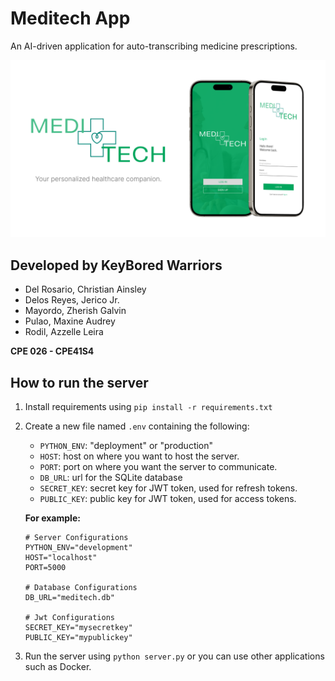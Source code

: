 # Meditech App

An AI-driven application for auto-transcribing medicine prescriptions.

![alt text](client/assets/images/cover.png)

## Developed by KeyBored Warriors

- Del Rosario, Christian Ainsley
- Delos Reyes, Jerico Jr.
- Mayordo, Zherish Galvin
- Pulao, Maxine Audrey
- Rodil, Azzelle Leira

**CPE 026 - CPE41S4**

## How to run the server

1. Install requirements using `pip install -r requirements.txt`
2. Create a new file named `.env` containing the following:

   - `PYTHON_ENV`: "deployment" or "production"
   - `HOST`: host on where you want to host the server.
   - `PORT`: port on where you want the server to communicate.
   - `DB_URL`: url for the SQLite database
   - `SECRET_KEY`: secret key for JWT token, used for refresh tokens.
   - `PUBLIC_KEY`: public key for JWT token, used for access tokens.

   **For example:**

   ```
   # Server Configurations
   PYTHON_ENV="development"
   HOST="localhost"
   PORT=5000

   # Database Configurations
   DB_URL="meditech.db"

   # Jwt Configurations
   SECRET_KEY="mysecretkey"
   PUBLIC_KEY="mypublickey"
   ```
3. Run the server using `python server.py` or you can use other applications such as Docker.
